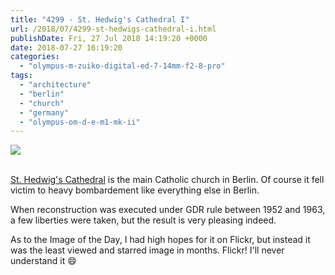 ```yaml
---
title: "4299 - St. Hedwig's Cathedral I"
url: /2018/07/4299-st-hedwigs-cathedral-i.html
publishDate: Fri, 27 Jul 2018 14:19:20 +0000
date: 2018-07-27 16:19:20
categories: 
  - "olympus-m-zuiko-digital-ed-7-14mm-f2-8-pro"
tags: 
  - "architecture"
  - "berlin"
  - "church"
  - "germany"
  - "olympus-om-d-e-m1-mk-ii"
---
```

<div class="container">
<div class="center"><a target="_blank" href="https://d25zfm9zpd7gm5.cloudfront.net/1200x1200/2017/20170623_162545-Edit_lr.jpg"><img class="webfeedsFeaturedVisual" src="https://d25zfm9zpd7gm5.cloudfront.net/0600x0600/2017/20170623_162545-Edit_lr.jpg" /></a></div>
</div>
<br />

<a href="https://en.wikipedia.org/wiki/St._Hedwig%27s_Cathedral" rel="noopener" target="_blank">St. Hedwig's Cathedral</a> is the main Catholic church in Berlin. Of course it fell victim to heavy bombardement like everything else in Berlin. 

<a target="_blank" href="https://d25zfm9zpd7gm5.cloudfront.net/1200x1200/2017/20170623_162510_lr.jpg"><img style="margin: 0pt 10px 0pt 0px; float: left;" src="https://d25zfm9zpd7gm5.cloudfront.net/0150x0150/2017/20170623_162510_lr.jpg" alt="" border="0" /></a> When reconstruction was executed under GDR rule between 1952 and 1963, a few liberties were taken, but the result is very pleasing indeed. 

As to the Image of the Day, I had high hopes for it on Flickr, but instead it was the least viewed and starred image in months. Flickr! I'll never understand it 😄

